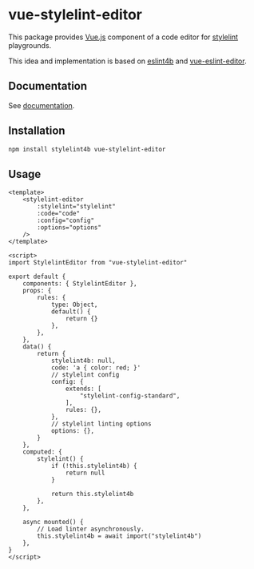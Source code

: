 # vue-stylelint-editor

This package provides [Vue.js] component of a code editor for [stylelint] playgrounds.

This idea and implementation is based on [eslint4b] and [vue-eslint-editor].

## Documentation

See [documentation](https://ota-meshi.github.io/stylelint4b/vue-stylelint-editor/).

## Installation

```bash
npm install stylelint4b vue-stylelint-editor
```

## Usage

```vue
<template>
    <stylelint-editor
        :stylelint="stylelint"
        :code="code"
        :config="config"
        :options="options"
    />
</template>

<script>
import StylelintEditor from "vue-stylelint-editor"

export default {
    components: { StylelintEditor },
    props: {
        rules: {
            type: Object,
            default() {
                return {}
            },
        },
    },
    data() {
        return {
            stylelint4b: null,
            code: 'a { color: red; }'
            // stylelint config
            config: {
                extends: [
                    "stylelint-config-standard",
                ],
                rules: {},
            },
            // stylelint linting options
            options: {},
        }
    },
    computed: {
        stylelint() {
            if (!this.stylelint4b) {
                return null
            }

            return this.stylelint4b
        },
    },

    async mounted() {
        // Load linter asynchronously.
        this.stylelint4b = await import("stylelint4b")
    },
}
</script>
```


[eslint4b]: https://www.npmjs.com/package/eslint4b
[vue-eslint-editor]: https://www.npmjs.com/package/vue-eslint-editor
[stylelint]: https://stylelint.io/
[Vue.js]: https://vuejs.org/
